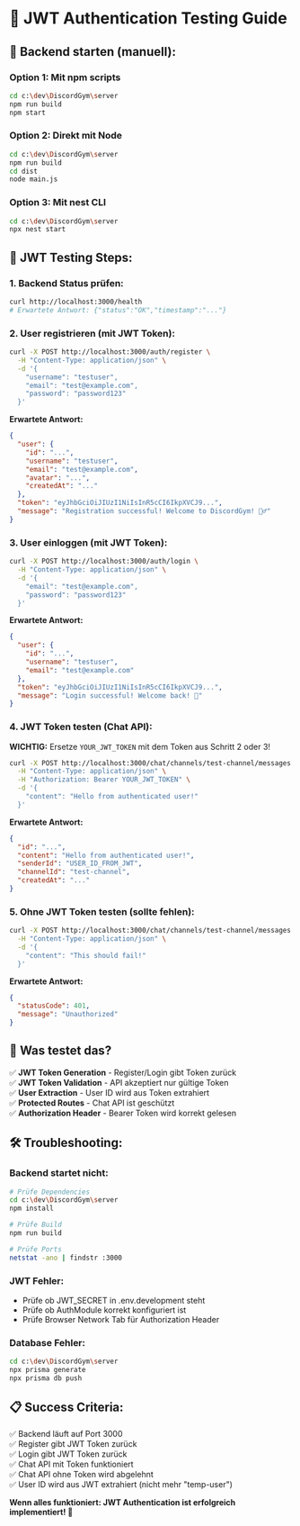 # 🧪 JWT Authentication Testing Guide

## 🚀 **Backend starten (manuell):**

### **Option 1: Mit npm scripts**
```bash
cd c:\dev\DiscordGym\server
npm run build
npm start
```

### **Option 2: Direkt mit Node**
```bash
cd c:\dev\DiscordGym\server
npm run build
cd dist
node main.js
```

### **Option 3: Mit nest CLI**
```bash
cd c:\dev\DiscordGym\server
npx nest start
```

## 🧪 **JWT Testing Steps:**

### **1. Backend Status prüfen:**
```bash
curl http://localhost:3000/health
# Erwartete Antwort: {"status":"OK","timestamp":"..."}
```

### **2. User registrieren (mit JWT Token):**
```bash
curl -X POST http://localhost:3000/auth/register \
  -H "Content-Type: application/json" \
  -d '{
    "username": "testuser",
    "email": "test@example.com", 
    "password": "password123"
  }'
```

**Erwartete Antwort:**
```json
{
  "user": {
    "id": "...",
    "username": "testuser",
    "email": "test@example.com",
    "avatar": "...",
    "createdAt": "..."
  },
  "token": "eyJhbGciOiJIUzI1NiIsInR5cCI6IkpXVCJ9...",
  "message": "Registration successful! Welcome to DiscordGym! 🏋️‍♂️"
}
```

### **3. User einloggen (mit JWT Token):**
```bash
curl -X POST http://localhost:3000/auth/login \
  -H "Content-Type: application/json" \
  -d '{
    "email": "test@example.com",
    "password": "password123"
  }'
```

**Erwartete Antwort:**
```json
{
  "user": {
    "id": "...",
    "username": "testuser",
    "email": "test@example.com"
  },
  "token": "eyJhbGciOiJIUzI1NiIsInR5cCI6IkpXVCJ9...",
  "message": "Login successful! Welcome back! 💪"
}
```

### **4. JWT Token testen (Chat API):**

**WICHTIG:** Ersetze `YOUR_JWT_TOKEN` mit dem Token aus Schritt 2 oder 3!

```bash
curl -X POST http://localhost:3000/chat/channels/test-channel/messages \
  -H "Content-Type: application/json" \
  -H "Authorization: Bearer YOUR_JWT_TOKEN" \
  -d '{
    "content": "Hello from authenticated user!"
  }'
```

**Erwartete Antwort:**
```json
{
  "id": "...",
  "content": "Hello from authenticated user!",
  "senderId": "USER_ID_FROM_JWT",
  "channelId": "test-channel",
  "createdAt": "..."
}
```

### **5. Ohne JWT Token testen (sollte fehlen):**
```bash
curl -X POST http://localhost:3000/chat/channels/test-channel/messages \
  -H "Content-Type: application/json" \
  -d '{
    "content": "This should fail!"
  }'
```

**Erwartete Antwort:**
```json
{
  "statusCode": 401,
  "message": "Unauthorized"
}
```

## 🎯 **Was testet das?**

✅ **JWT Token Generation** - Register/Login gibt Token zurück  
✅ **JWT Token Validation** - API akzeptiert nur gültige Token  
✅ **User Extraction** - User ID wird aus Token extrahiert  
✅ **Protected Routes** - Chat API ist geschützt  
✅ **Authorization Header** - Bearer Token wird korrekt gelesen  

## 🛠️ **Troubleshooting:**

### **Backend startet nicht:**
```bash
# Prüfe Dependencies
cd c:\dev\DiscordGym\server
npm install

# Prüfe Build
npm run build

# Prüfe Ports
netstat -ano | findstr :3000
```

### **JWT Fehler:**
- Prüfe ob JWT_SECRET in .env.development steht
- Prüfe ob AuthModule korrekt konfiguriert ist
- Prüfe Browser Network Tab für Authorization Header

### **Database Fehler:**
```bash
cd c:\dev\DiscordGym\server
npx prisma generate
npx prisma db push
```

## 📋 **Success Criteria:**

✅ Backend läuft auf Port 3000  
✅ Register gibt JWT Token zurück  
✅ Login gibt JWT Token zurück  
✅ Chat API mit Token funktioniert  
✅ Chat API ohne Token wird abgelehnt  
✅ User ID wird aus JWT extrahiert (nicht mehr "temp-user")  

**Wenn alles funktioniert: JWT Authentication ist erfolgreich implementiert! 🎉**
